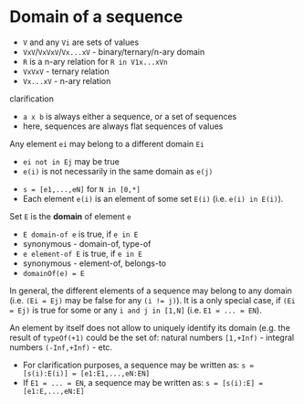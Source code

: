 
# Domain of a sequence

* `V` and any `Vi` are sets of values
* `VxV`/`VxVxV`/`Vx...xV` - binary/ternary/n-ary domain
* `R` is a n-ary relation for `R in V1x...xVn`
* `VxVxV` - ternary relation
* `Vx...xV` - n-ary relation

<!-- ======================================================================= -->

clarification

* `a x b` is always either a sequence, or a set of sequences
* here, sequences are always flat sequences of values

Any element `ei` may belong to a different domain `Ei`

* `ei not in Ej` may be true
* `e(i)` is not necessarily in the same domain as `e(j)`

<!-- ======================================================================= -->

* `s = [e1,...,eN]` for `N in [0,*]`
* Each element `e(i)` is an element of some set `E(i)` (i.e. `e(i) in E(i)`).

Set `E` is the **domain** of element `e`

* `E domain-of e` is true, if `e in E`
* synonymous - domain-of, type-of
* `e element-of E` is true, if `e in E`
* synonymous - element-of, belongs-to
* `domainOf(e) = E`

In general, the different elements of a sequence may belong to any domain
(i.e. `(Ei = Ej)` may be false for any `(i != j)`). It is a only special case,
if `(Ei = Ej)` is true for some or any `i and j in [1,N]` (i.e. `E1 = ... = EN`).

An element by itself does not allow to uniquely identify its domain (e.g. the
result of `typeOf(+1)` could be the set of: natural numbers `[1,+Inf)` -
integral numbers `(-Inf,+Inf)` - etc.

* For clarification purposes, a sequence may be written as:
  `s = [s(i):E(i)] = [e1:E1,...,eN:EN]`
* If `E1 = ... = EN`, a sequence may be written as:
  `s = [s(i):E] = [e1:E,...,eN:E]`
